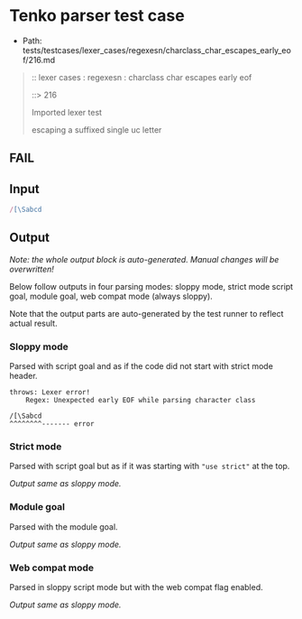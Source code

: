 # Tenko parser test case

- Path: tests/testcases/lexer_cases/regexesn/charclass_char_escapes_early_eof/216.md

> :: lexer cases : regexesn : charclass char escapes early eof
>
> ::> 216
>
> Imported lexer test
>
> escaping a suffixed single uc letter

## FAIL

## Input

`````js
/[\Sabcd
`````

## Output

_Note: the whole output block is auto-generated. Manual changes will be overwritten!_

Below follow outputs in four parsing modes: sloppy mode, strict mode script goal, module goal, web compat mode (always sloppy).

Note that the output parts are auto-generated by the test runner to reflect actual result.

### Sloppy mode

Parsed with script goal and as if the code did not start with strict mode header.

`````
throws: Lexer error!
    Regex: Unexpected early EOF while parsing character class

/[\Sabcd
^^^^^^^^------- error
`````

### Strict mode

Parsed with script goal but as if it was starting with `"use strict"` at the top.

_Output same as sloppy mode._

### Module goal

Parsed with the module goal.

_Output same as sloppy mode._

### Web compat mode

Parsed in sloppy script mode but with the web compat flag enabled.

_Output same as sloppy mode._
